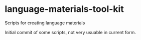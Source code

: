 # language-materials-tool-kit
Scripts for creating language materials

Initial commit of some scripts, not very usuable in current form.
